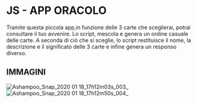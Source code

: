 # JS - APP ORACOLO
Tramite questa piccola app,in funzione delle 3 carte che sceglierai, potrai consultare il tuo avvenire. 
Lo script, mescola e genera un ordine casuale delle carte. A seconda di ciò che si sceglie, lo script restituisce il nome, la descrizione e il significato delle 3 carte e infine genera un responso diverso.

## IMMAGINI
![Ashampoo_Snap_2020 01 18_17h12m03s_003_](https://user-images.githubusercontent.com/57659914/72666896-9b744000-3a16-11ea-84f7-299eb177d099.png)
![Ashampoo_Snap_2020 01 18_17h12m50s_004_](https://user-images.githubusercontent.com/57659914/72666897-9c0cd680-3a16-11ea-8ca5-9a3ca80f0386.png)
